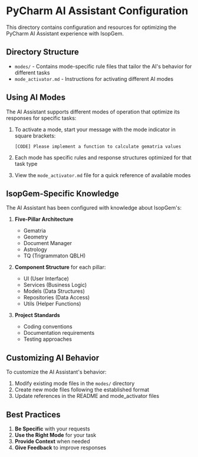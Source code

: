 # PyCharm AI Assistant Configuration

This directory contains configuration and resources for optimizing the PyCharm AI Assistant experience with IsopGem.

## Directory Structure

- `modes/` - Contains mode-specific rule files that tailor the AI's behavior for different tasks
- `mode_activator.md` - Instructions for activating different AI modes

## Using AI Modes

The AI Assistant supports different modes of operation that optimize its responses for specific tasks:

1. To activate a mode, start your message with the mode indicator in square brackets:
   ```
   [CODE] Please implement a function to calculate gematria values
   ```

2. Each mode has specific rules and response structures optimized for that task type

3. View the `mode_activator.md` file for a quick reference of available modes

## IsopGem-Specific Knowledge

The AI Assistant has been configured with knowledge about IsopGem's:

1. **Five-Pillar Architecture**
   - Gematria
   - Geometry
   - Document Manager
   - Astrology
   - TQ (Trigrammaton QBLH)

2. **Component Structure** for each pillar:
   - UI (User Interface)
   - Services (Business Logic)
   - Models (Data Structures)
   - Repositories (Data Access)
   - Utils (Helper Functions)

3. **Project Standards**
   - Coding conventions
   - Documentation requirements
   - Testing approaches

## Customizing AI Behavior

To customize the AI Assistant's behavior:

1. Modify existing mode files in the `modes/` directory
2. Create new mode files following the established format
3. Update references in the README and mode_activator files

## Best Practices

1. **Be Specific** with your requests
2. **Use the Right Mode** for your task
3. **Provide Context** when needed
4. **Give Feedback** to improve responses
